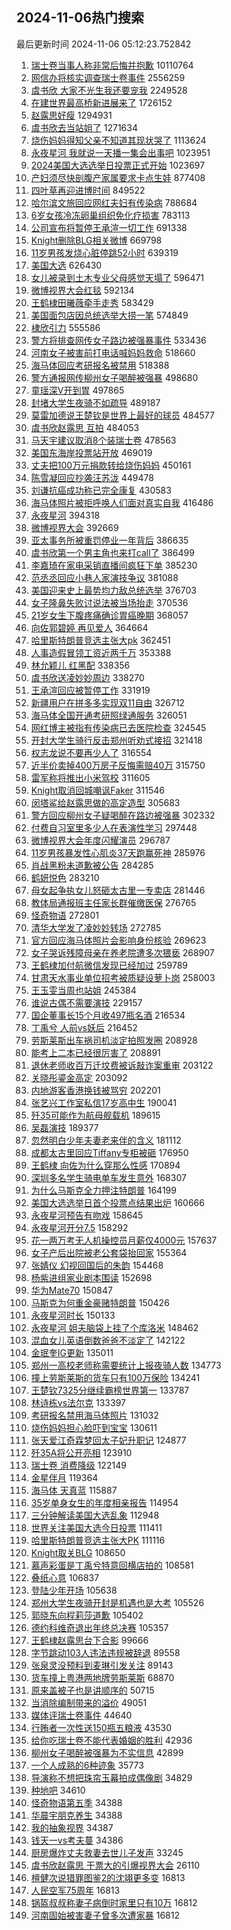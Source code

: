 ## 2024-11-06热门搜索 
最后更新时间 2024-11-06 05:12:23.752842 
1. [瑞士卷当事人称非常后悔并抱歉](https://s.weibo.com/weibo?q=%23%E7%91%9E%E5%A3%AB%E5%8D%B7%E5%BD%93%E4%BA%8B%E4%BA%BA%E7%A7%B0%E9%9D%9E%E5%B8%B8%E5%90%8E%E6%82%94%E5%B9%B6%E6%8A%B1%E6%AD%89%23&t=31&band_rank=1&Refer=top) 10110764
1. [网信办将核实调查瑞士卷事件](https://s.weibo.com/weibo?q=%23%E7%BD%91%E4%BF%A1%E5%8A%9E%E5%B0%86%E6%A0%B8%E5%AE%9E%E8%B0%83%E6%9F%A5%E7%91%9E%E5%A3%AB%E5%8D%B7%E4%BA%8B%E4%BB%B6%23&t=31&band_rank=1&Refer=top) 2556259
1. [虞书欣 大家不光生我还要宠我](https://s.weibo.com/weibo?q=%E8%99%9E%E4%B9%A6%E6%AC%A3%20%E5%A4%A7%E5%AE%B6%E4%B8%8D%E5%85%89%E7%94%9F%E6%88%91%E8%BF%98%E8%A6%81%E5%AE%A0%E6%88%91&t=31&band_rank=2&Refer=top) 2249528
1. [在建世界最高桥新进展来了](https://s.weibo.com/weibo?q=%23%E5%9C%A8%E5%BB%BA%E4%B8%96%E7%95%8C%E6%9C%80%E9%AB%98%E6%A1%A5%E6%96%B0%E8%BF%9B%E5%B1%95%E6%9D%A5%E4%BA%86%23&t=31&band_rank=3&Refer=top) 1726152
1. [赵露思好瘦](https://s.weibo.com/weibo?q=%E8%B5%B5%E9%9C%B2%E6%80%9D%E5%A5%BD%E7%98%A6&t=31&band_rank=4&Refer=top) 1294931
1. [虞书欣去当站姐了](https://s.weibo.com/weibo?q=%23%E8%99%9E%E4%B9%A6%E6%AC%A3%E5%8E%BB%E5%BD%93%E7%AB%99%E5%A7%90%E4%BA%86%23&t=31&band_rank=1&Refer=top) 1271634
1. [烧伤妈妈得知父亲不知道其现状哭了](https://s.weibo.com/weibo?q=%23%E7%83%A7%E4%BC%A4%E5%A6%88%E5%A6%88%E5%BE%97%E7%9F%A5%E7%88%B6%E4%BA%B2%E4%B8%8D%E7%9F%A5%E9%81%93%E5%85%B6%E7%8E%B0%E7%8A%B6%E5%93%AD%E4%BA%86%23&t=31&band_rank=5&Refer=top) 1113624
1. [永夜星河 我就说一天播一集会出事吧](https://s.weibo.com/weibo?q=%E6%B0%B8%E5%A4%9C%E6%98%9F%E6%B2%B3%20%E6%88%91%E5%B0%B1%E8%AF%B4%E4%B8%80%E5%A4%A9%E6%92%AD%E4%B8%80%E9%9B%86%E4%BC%9A%E5%87%BA%E4%BA%8B%E5%90%A7&t=31&band_rank=2&Refer=top) 1023951
1. [2024美国大选选举日投票正式开始](https://s.weibo.com/weibo?q=%232024%E7%BE%8E%E5%9B%BD%E5%A4%A7%E9%80%89%E9%80%89%E4%B8%BE%E6%97%A5%E6%8A%95%E7%A5%A8%E6%AD%A3%E5%BC%8F%E5%BC%80%E5%A7%8B%23&t=31&band_rank=6&Refer=top) 1023697
1. [产妇须尽快剖腹产家属要求卡点生娃](https://s.weibo.com/weibo?q=%23%E4%BA%A7%E5%A6%87%E9%A1%BB%E5%B0%BD%E5%BF%AB%E5%89%96%E8%85%B9%E4%BA%A7%E5%AE%B6%E5%B1%9E%E8%A6%81%E6%B1%82%E5%8D%A1%E7%82%B9%E7%94%9F%E5%A8%83%23&t=31&band_rank=7&Refer=top) 877408
1. [四叶草再迎进博时间](https://s.weibo.com/weibo?q=%23%E5%9B%9B%E5%8F%B6%E8%8D%89%E5%86%8D%E8%BF%8E%E8%BF%9B%E5%8D%9A%E6%97%B6%E9%97%B4%23&t=31&band_rank=3&Refer=top) 849522
1. [哈尔滨文旅回应网红夫妇有传染病](https://s.weibo.com/weibo?q=%23%E5%93%88%E5%B0%94%E6%BB%A8%E6%96%87%E6%97%85%E5%9B%9E%E5%BA%94%E7%BD%91%E7%BA%A2%E5%A4%AB%E5%A6%87%E6%9C%89%E4%BC%A0%E6%9F%93%E7%97%85%23&t=31&band_rank=4&Refer=top) 788684
1. [6岁女孩冷冻卵巢组织免化疗损害](https://s.weibo.com/weibo?q=%236%E5%B2%81%E5%A5%B3%E5%AD%A9%E5%86%B7%E5%86%BB%E5%8D%B5%E5%B7%A2%E7%BB%84%E7%BB%87%E5%85%8D%E5%8C%96%E7%96%97%E6%8D%9F%E5%AE%B3%23&t=31&band_rank=2&Refer=top) 783113
1. [公司宣布将暂停王承渲一切工作](https://s.weibo.com/weibo?q=%23%E5%85%AC%E5%8F%B8%E5%AE%A3%E5%B8%83%E5%B0%86%E6%9A%82%E5%81%9C%E7%8E%8B%E6%89%BF%E6%B8%B2%E4%B8%80%E5%88%87%E5%B7%A5%E4%BD%9C%23&t=31&band_rank=8&Refer=top) 691338
1. [Knight删除BLG相关微博](https://s.weibo.com/weibo?q=%23Knight%E5%88%A0%E9%99%A4BLG%E7%9B%B8%E5%85%B3%E5%BE%AE%E5%8D%9A%23&t=31&band_rank=9&Refer=top) 669798
1. [11岁男孩发烧心脏停跳52小时](https://s.weibo.com/weibo?q=%2311%E5%B2%81%E7%94%B7%E5%AD%A9%E5%8F%91%E7%83%A7%E5%BF%83%E8%84%8F%E5%81%9C%E8%B7%B352%E5%B0%8F%E6%97%B6%23&t=31&band_rank=5&Refer=top) 639319
1. [美国大选](https://s.weibo.com/weibo?q=%E7%BE%8E%E5%9B%BD%E5%A4%A7%E9%80%89&t=31&band_rank=11&Refer=top) 626430
1. [女儿被录到土木专业父母感觉天塌了](https://s.weibo.com/weibo?q=%23%E5%A5%B3%E5%84%BF%E8%A2%AB%E5%BD%95%E5%88%B0%E5%9C%9F%E6%9C%A8%E4%B8%93%E4%B8%9A%E7%88%B6%E6%AF%8D%E6%84%9F%E8%A7%89%E5%A4%A9%E5%A1%8C%E4%BA%86%23&t=31&band_rank=4&Refer=top) 596471
1. [微博视界大会红毯](https://s.weibo.com/weibo?q=%E5%BE%AE%E5%8D%9A%E8%A7%86%E7%95%8C%E5%A4%A7%E4%BC%9A%E7%BA%A2%E6%AF%AF&t=31&band_rank=10&Refer=top) 592134
1. [王鹤棣田曦薇牵手走秀](https://s.weibo.com/weibo?q=%23%E7%8E%8B%E9%B9%A4%E6%A3%A3%E7%94%B0%E6%9B%A6%E8%96%87%E7%89%B5%E6%89%8B%E8%B5%B0%E7%A7%80%23&t=31&band_rank=7&Refer=top) 583429
1. [美国面包店因总统选举大捞一笔](https://s.weibo.com/weibo?q=%23%E7%BE%8E%E5%9B%BD%E9%9D%A2%E5%8C%85%E5%BA%97%E5%9B%A0%E6%80%BB%E7%BB%9F%E9%80%89%E4%B8%BE%E5%A4%A7%E6%8D%9E%E4%B8%80%E7%AC%94%23&t=31&band_rank=12&Refer=top) 574849
1. [棣欣引力](https://s.weibo.com/weibo?q=%E6%A3%A3%E6%AC%A3%E5%BC%95%E5%8A%9B&t=31&band_rank=13&Refer=top) 555586
1. [警方将排查网传女子路边被强暴事件](https://s.weibo.com/weibo?q=%23%E8%AD%A6%E6%96%B9%E5%B0%86%E6%8E%92%E6%9F%A5%E7%BD%91%E4%BC%A0%E5%A5%B3%E5%AD%90%E8%B7%AF%E8%BE%B9%E8%A2%AB%E5%BC%BA%E6%9A%B4%E4%BA%8B%E4%BB%B6%23&t=31&band_rank=14&Refer=top) 533436
1. [河南女子被害前打电话喊妈妈救命](https://s.weibo.com/weibo?q=%E6%B2%B3%E5%8D%97%E5%A5%B3%E5%AD%90%E8%A2%AB%E5%AE%B3%E5%89%8D%E6%89%93%E7%94%B5%E8%AF%9D%E5%96%8A%E5%A6%88%E5%A6%88%E6%95%91%E5%91%BD&t=31&band_rank=1&Refer=top) 518660
1. [海马体回应考研报名被禁用](https://s.weibo.com/weibo?q=%23%E6%B5%B7%E9%A9%AC%E4%BD%93%E5%9B%9E%E5%BA%94%E8%80%83%E7%A0%94%E6%8A%A5%E5%90%8D%E8%A2%AB%E7%A6%81%E7%94%A8%23&t=31&band_rank=15&Refer=top) 518388
1. [警方通报网传柳州女子喝醉被强暴](https://s.weibo.com/weibo?q=%23%E8%AD%A6%E6%96%B9%E9%80%9A%E6%8A%A5%E7%BD%91%E4%BC%A0%E6%9F%B3%E5%B7%9E%E5%A5%B3%E5%AD%90%E5%96%9D%E9%86%89%E8%A2%AB%E5%BC%BA%E6%9A%B4%23&t=31&band_rank=8&Refer=top) 498680
1. [童瑶深V开到胃](https://s.weibo.com/weibo?q=%E7%AB%A5%E7%91%B6%E6%B7%B1V%E5%BC%80%E5%88%B0%E8%83%83&t=31&band_rank=16&Refer=top) 497865
1. [封堵大学生夜骑不如疏导](https://s.weibo.com/weibo?q=%23%E5%B0%81%E5%A0%B5%E5%A4%A7%E5%AD%A6%E7%94%9F%E5%A4%9C%E9%AA%91%E4%B8%8D%E5%A6%82%E7%96%8F%E5%AF%BC%23&t=31&band_rank=9&Refer=top) 489187
1. [莫雷加德说王楚钦是世界上最好的球员](https://s.weibo.com/weibo?q=%23%E8%8E%AB%E9%9B%B7%E5%8A%A0%E5%BE%B7%E8%AF%B4%E7%8E%8B%E6%A5%9A%E9%92%A6%E6%98%AF%E4%B8%96%E7%95%8C%E4%B8%8A%E6%9C%80%E5%A5%BD%E7%9A%84%E7%90%83%E5%91%98%23&t=31&band_rank=5&Refer=top) 484577
1. [虞书欣赵露思 互拍](https://s.weibo.com/weibo?q=%E8%99%9E%E4%B9%A6%E6%AC%A3%E8%B5%B5%E9%9C%B2%E6%80%9D%20%E4%BA%92%E6%8B%8D&t=31&band_rank=7&Refer=top) 484053
1. [马天宇建议取消8个装瑞士卷](https://s.weibo.com/weibo?q=%23%E9%A9%AC%E5%A4%A9%E5%AE%87%E5%BB%BA%E8%AE%AE%E5%8F%96%E6%B6%888%E4%B8%AA%E8%A3%85%E7%91%9E%E5%A3%AB%E5%8D%B7%23&t=31&band_rank=11&Refer=top) 478563
1. [美国东海岸投票站开放](https://s.weibo.com/weibo?q=%23%E7%BE%8E%E5%9B%BD%E4%B8%9C%E6%B5%B7%E5%B2%B8%E6%8A%95%E7%A5%A8%E7%AB%99%E5%BC%80%E6%94%BE%23&t=31&band_rank=12&Refer=top) 469019
1. [丈夫把100万元捐款转给烧伤妈妈](https://s.weibo.com/weibo?q=%23%E4%B8%88%E5%A4%AB%E6%8A%8A100%E4%B8%87%E5%85%83%E6%8D%90%E6%AC%BE%E8%BD%AC%E7%BB%99%E7%83%A7%E4%BC%A4%E5%A6%88%E5%A6%88%23&t=31&band_rank=13&Refer=top) 450161
1. [陈雪凝回应抄袭汪苏泷](https://s.weibo.com/weibo?q=%E9%99%88%E9%9B%AA%E5%87%9D%E5%9B%9E%E5%BA%94%E6%8A%84%E8%A2%AD%E6%B1%AA%E8%8B%8F%E6%B3%B7&t=31&band_rank=8&Refer=top) 449478
1. [刘谦抗癌成功称已完全康复](https://s.weibo.com/weibo?q=%23%E5%88%98%E8%B0%A6%E6%8A%97%E7%99%8C%E6%88%90%E5%8A%9F%E7%A7%B0%E5%B7%B2%E5%AE%8C%E5%85%A8%E5%BA%B7%E5%A4%8D%23&t=31&band_rank=9&Refer=top) 430583
1. [海马体照片被拒呼唤人们面对真实自我](https://s.weibo.com/weibo?q=%23%E6%B5%B7%E9%A9%AC%E4%BD%93%E7%85%A7%E7%89%87%E8%A2%AB%E6%8B%92%E5%91%BC%E5%94%A4%E4%BA%BA%E4%BB%AC%E9%9D%A2%E5%AF%B9%E7%9C%9F%E5%AE%9E%E8%87%AA%E6%88%91%23&t=31&band_rank=10&Refer=top) 416486
1. [永夜星河](https://s.weibo.com/weibo?q=%E6%B0%B8%E5%A4%9C%E6%98%9F%E6%B2%B3&t=31&band_rank=16&Refer=top) 394318
1. [微博视界大会](https://s.weibo.com/weibo?q=%E5%BE%AE%E5%8D%9A%E8%A7%86%E7%95%8C%E5%A4%A7%E4%BC%9A&t=31&band_rank=12&Refer=top) 392669
1. [亚太事务所被重罚停业一年背后](https://s.weibo.com/weibo?q=%23%E4%BA%9A%E5%A4%AA%E4%BA%8B%E5%8A%A1%E6%89%80%E8%A2%AB%E9%87%8D%E7%BD%9A%E5%81%9C%E4%B8%9A%E4%B8%80%E5%B9%B4%E8%83%8C%E5%90%8E%23&t=31&band_rank=15&Refer=top) 386635
1. [虞书欣第一个男主角也来打call了](https://s.weibo.com/weibo?q=%E8%99%9E%E4%B9%A6%E6%AC%A3%E7%AC%AC%E4%B8%80%E4%B8%AA%E7%94%B7%E4%B8%BB%E8%A7%92%E4%B9%9F%E6%9D%A5%E6%89%93call%E4%BA%86&t=31&band_rank=16&Refer=top) 386499
1. [李嘉琦在家电采销直播间疯狂下单](https://s.weibo.com/weibo?q=%23%E6%9D%8E%E5%98%89%E7%90%A6%E5%9C%A8%E5%AE%B6%E7%94%B5%E9%87%87%E9%94%80%E7%9B%B4%E6%92%AD%E9%97%B4%E7%96%AF%E7%8B%82%E4%B8%8B%E5%8D%95%23&t=31&band_rank=17&Refer=top) 385230
1. [范丞丞回应小巷人家演技争议](https://s.weibo.com/weibo?q=%23%E8%8C%83%E4%B8%9E%E4%B8%9E%E5%9B%9E%E5%BA%94%E5%B0%8F%E5%B7%B7%E4%BA%BA%E5%AE%B6%E6%BC%94%E6%8A%80%E4%BA%89%E8%AE%AE%23&t=31&band_rank=19&Refer=top) 381088
1. [美国迎来史上最势均力敌总统选举](https://s.weibo.com/weibo?q=%23%E7%BE%8E%E5%9B%BD%E8%BF%8E%E6%9D%A5%E5%8F%B2%E4%B8%8A%E6%9C%80%E5%8A%BF%E5%9D%87%E5%8A%9B%E6%95%8C%E6%80%BB%E7%BB%9F%E9%80%89%E4%B8%BE%23&t=31&band_rank=13&Refer=top) 376703
1. [女子隆鼻失败讨说法被当场抬走](https://s.weibo.com/weibo?q=%23%E5%A5%B3%E5%AD%90%E9%9A%86%E9%BC%BB%E5%A4%B1%E8%B4%A5%E8%AE%A8%E8%AF%B4%E6%B3%95%E8%A2%AB%E5%BD%93%E5%9C%BA%E6%8A%AC%E8%B5%B0%23&t=31&band_rank=20&Refer=top) 370536
1. [21岁女生下腹疼痛确诊胃癌晚期](https://s.weibo.com/weibo?q=%2321%E5%B2%81%E5%A5%B3%E7%94%9F%E4%B8%8B%E8%85%B9%E7%96%BC%E7%97%9B%E7%A1%AE%E8%AF%8A%E8%83%83%E7%99%8C%E6%99%9A%E6%9C%9F%23&t=31&band_rank=22&Refer=top) 368057
1. [向佐郭碧婷 再见爱人](https://s.weibo.com/weibo?q=%E5%90%91%E4%BD%90%E9%83%AD%E7%A2%A7%E5%A9%B7%20%E5%86%8D%E8%A7%81%E7%88%B1%E4%BA%BA&t=31&band_rank=22&Refer=top) 364664
1. [哈里斯特朗普竞选主张大pk](https://s.weibo.com/weibo?q=%23%E5%93%88%E9%87%8C%E6%96%AF%E7%89%B9%E6%9C%97%E6%99%AE%E7%AB%9E%E9%80%89%E4%B8%BB%E5%BC%A0%E5%A4%A7pk%23&t=31&band_rank=14&Refer=top) 362451
1. [人事造假冒领工资近两千万](https://s.weibo.com/weibo?q=%23%E4%BA%BA%E4%BA%8B%E9%80%A0%E5%81%87%E5%86%92%E9%A2%86%E5%B7%A5%E8%B5%84%E8%BF%91%E4%B8%A4%E5%8D%83%E4%B8%87%23&t=31&band_rank=15&Refer=top) 353388
1. [林允颖儿 红黑配](https://s.weibo.com/weibo?q=%E6%9E%97%E5%85%81%E9%A2%96%E5%84%BF%20%E7%BA%A2%E9%BB%91%E9%85%8D&t=31&band_rank=17&Refer=top) 338356
1. [虞书欣送凌妙妙周边](https://s.weibo.com/weibo?q=%23%E8%99%9E%E4%B9%A6%E6%AC%A3%E9%80%81%E5%87%8C%E5%A6%99%E5%A6%99%E5%91%A8%E8%BE%B9%23&t=31&band_rank=18&Refer=top) 338270
1. [王承渲回应被暂停工作](https://s.weibo.com/weibo?q=%23%E7%8E%8B%E6%89%BF%E6%B8%B2%E5%9B%9E%E5%BA%94%E8%A2%AB%E6%9A%82%E5%81%9C%E5%B7%A5%E4%BD%9C%23&t=31&band_rank=19&Refer=top) 331919
1. [新疆用户在拼多多实现双11自由](https://s.weibo.com/weibo?q=%23%E6%96%B0%E7%96%86%E7%94%A8%E6%88%B7%E5%9C%A8%E6%8B%BC%E5%A4%9A%E5%A4%9A%E5%AE%9E%E7%8E%B0%E5%8F%8C11%E8%87%AA%E7%94%B1%23&t=31&band_rank=20&Refer=top) 326712
1. [海马体全国开通考研照绿通服务](https://s.weibo.com/weibo?q=%23%E6%B5%B7%E9%A9%AC%E4%BD%93%E5%85%A8%E5%9B%BD%E5%BC%80%E9%80%9A%E8%80%83%E7%A0%94%E7%85%A7%E7%BB%BF%E9%80%9A%E6%9C%8D%E5%8A%A1%23&t=31&band_rank=17&Refer=top) 326051
1. [网红博主被指有传染病已去医院检查](https://s.weibo.com/weibo?q=%23%E7%BD%91%E7%BA%A2%E5%8D%9A%E4%B8%BB%E8%A2%AB%E6%8C%87%E6%9C%89%E4%BC%A0%E6%9F%93%E7%97%85%E5%B7%B2%E5%8E%BB%E5%8C%BB%E9%99%A2%E6%A3%80%E6%9F%A5%23&t=31&band_rank=25&Refer=top) 324545
1. [开封大学生骑行反击郑州听劝式接招](https://s.weibo.com/weibo?q=%23%E5%BC%80%E5%B0%81%E5%A4%A7%E5%AD%A6%E7%94%9F%E9%AA%91%E8%A1%8C%E5%8F%8D%E5%87%BB%E9%83%91%E5%B7%9E%E5%90%AC%E5%8A%9D%E5%BC%8F%E6%8E%A5%E6%8B%9B%23&t=31&band_rank=21&Refer=top) 321418
1. [权志龙说不要再少人了](https://s.weibo.com/weibo?q=%E6%9D%83%E5%BF%97%E9%BE%99%E8%AF%B4%E4%B8%8D%E8%A6%81%E5%86%8D%E5%B0%91%E4%BA%BA%E4%BA%86&t=31&band_rank=26&Refer=top) 316554
1. [近半价卖掉400万房子反悔需赔40万](https://s.weibo.com/weibo?q=%23%E8%BF%91%E5%8D%8A%E4%BB%B7%E5%8D%96%E6%8E%89400%E4%B8%87%E6%88%BF%E5%AD%90%E5%8F%8D%E6%82%94%E9%9C%80%E8%B5%9440%E4%B8%87%23&t=31&band_rank=27&Refer=top) 315750
1. [雷军称将推出小米驾校](https://s.weibo.com/weibo?q=%23%E9%9B%B7%E5%86%9B%E7%A7%B0%E5%B0%86%E6%8E%A8%E5%87%BA%E5%B0%8F%E7%B1%B3%E9%A9%BE%E6%A0%A1%23&t=31&band_rank=28&Refer=top) 311605
1. [Knight取消回城嘲讽Faker](https://s.weibo.com/weibo?q=%23Knight%E5%8F%96%E6%B6%88%E5%9B%9E%E5%9F%8E%E5%98%B2%E8%AE%BDFaker%23&t=31&band_rank=23&Refer=top) 311546
1. [闵塔鲨给赵露思做的高定造型](https://s.weibo.com/weibo?q=%E9%97%B5%E5%A1%94%E9%B2%A8%E7%BB%99%E8%B5%B5%E9%9C%B2%E6%80%9D%E5%81%9A%E7%9A%84%E9%AB%98%E5%AE%9A%E9%80%A0%E5%9E%8B&t=31&band_rank=18&Refer=top) 305683
1. [警方回应柳州女子疑喝醉在路边被强暴](https://s.weibo.com/weibo?q=%23%E8%AD%A6%E6%96%B9%E5%9B%9E%E5%BA%94%E6%9F%B3%E5%B7%9E%E5%A5%B3%E5%AD%90%E7%96%91%E5%96%9D%E9%86%89%E5%9C%A8%E8%B7%AF%E8%BE%B9%E8%A2%AB%E5%BC%BA%E6%9A%B4%23&t=31&band_rank=24&Refer=top) 302332
1. [付费自习室里多少人在表演性学习](https://s.weibo.com/weibo?q=%23%E4%BB%98%E8%B4%B9%E8%87%AA%E4%B9%A0%E5%AE%A4%E9%87%8C%E5%A4%9A%E5%B0%91%E4%BA%BA%E5%9C%A8%E8%A1%A8%E6%BC%94%E6%80%A7%E5%AD%A6%E4%B9%A0%23&t=31&band_rank=19&Refer=top) 297448
1. [微博视界大会年度闪耀演员](https://s.weibo.com/weibo?q=%23%E5%BE%AE%E5%8D%9A%E8%A7%86%E7%95%8C%E5%A4%A7%E4%BC%9A%E5%B9%B4%E5%BA%A6%E9%97%AA%E8%80%80%E6%BC%94%E5%91%98%23&t=31&band_rank=20&Refer=top) 296787
1. [11岁男孩暴发性心肌炎37天跑赢死神](https://s.weibo.com/weibo?q=%2311%E5%B2%81%E7%94%B7%E5%AD%A9%E6%9A%B4%E5%8F%91%E6%80%A7%E5%BF%83%E8%82%8C%E7%82%8E37%E5%A4%A9%E8%B7%91%E8%B5%A2%E6%AD%BB%E7%A5%9E%23&t=31&band_rank=30&Refer=top) 285976
1. [肖战黑粉未道歉被公告](https://s.weibo.com/weibo?q=%23%E8%82%96%E6%88%98%E9%BB%91%E7%B2%89%E6%9C%AA%E9%81%93%E6%AD%89%E8%A2%AB%E5%85%AC%E5%91%8A%23&t=31&band_rank=23&Refer=top) 284285
1. [鹤妍悦色](https://s.weibo.com/weibo?q=%E9%B9%A4%E5%A6%8D%E6%82%A6%E8%89%B2&t=31&band_rank=24&Refer=top) 283210
1. [母女起争执女儿怒砸太古里一专卖店](https://s.weibo.com/weibo?q=%23%E6%AF%8D%E5%A5%B3%E8%B5%B7%E4%BA%89%E6%89%A7%E5%A5%B3%E5%84%BF%E6%80%92%E7%A0%B8%E5%A4%AA%E5%8F%A4%E9%87%8C%E4%B8%80%E4%B8%93%E5%8D%96%E5%BA%97%23&t=31&band_rank=31&Refer=top) 281446
1. [教体局通报班主任家长群催缴医保](https://s.weibo.com/weibo?q=%23%E6%95%99%E4%BD%93%E5%B1%80%E9%80%9A%E6%8A%A5%E7%8F%AD%E4%B8%BB%E4%BB%BB%E5%AE%B6%E9%95%BF%E7%BE%A4%E5%82%AC%E7%BC%B4%E5%8C%BB%E4%BF%9D%23&t=31&band_rank=32&Refer=top) 276765
1. [怪奇物语](https://s.weibo.com/weibo?q=%E6%80%AA%E5%A5%87%E7%89%A9%E8%AF%AD&t=31&band_rank=33&Refer=top) 272801
1. [清华大学发了凌妙妙转场](https://s.weibo.com/weibo?q=%E6%B8%85%E5%8D%8E%E5%A4%A7%E5%AD%A6%E5%8F%91%E4%BA%86%E5%87%8C%E5%A6%99%E5%A6%99%E8%BD%AC%E5%9C%BA&t=31&band_rank=25&Refer=top) 272785
1. [官方回应海马体照片会影响身份核验](https://s.weibo.com/weibo?q=%23%E5%AE%98%E6%96%B9%E5%9B%9E%E5%BA%94%E6%B5%B7%E9%A9%AC%E4%BD%93%E7%85%A7%E7%89%87%E4%BC%9A%E5%BD%B1%E5%93%8D%E8%BA%AB%E4%BB%BD%E6%A0%B8%E9%AA%8C%23&t=31&band_rank=25&Refer=top) 269623
1. [女子哭诉残障母亲在养老院遭多次猥亵](https://s.weibo.com/weibo?q=%23%E5%A5%B3%E5%AD%90%E5%93%AD%E8%AF%89%E6%AE%8B%E9%9A%9C%E6%AF%8D%E4%BA%B2%E5%9C%A8%E5%85%BB%E8%80%81%E9%99%A2%E9%81%AD%E5%A4%9A%E6%AC%A1%E7%8C%A5%E4%BA%B5%23&t=31&band_rank=26&Refer=top) 268907
1. [王鹤棣加付航微信发现已经加过](https://s.weibo.com/weibo?q=%23%E7%8E%8B%E9%B9%A4%E6%A3%A3%E5%8A%A0%E4%BB%98%E8%88%AA%E5%BE%AE%E4%BF%A1%E5%8F%91%E7%8E%B0%E5%B7%B2%E7%BB%8F%E5%8A%A0%E8%BF%87%23&t=31&band_rank=27&Refer=top) 259789
1. [甘肃天水事业单位招考被质疑设萝卜岗](https://s.weibo.com/weibo?q=%23%E7%94%98%E8%82%83%E5%A4%A9%E6%B0%B4%E4%BA%8B%E4%B8%9A%E5%8D%95%E4%BD%8D%E6%8B%9B%E8%80%83%E8%A2%AB%E8%B4%A8%E7%96%91%E8%AE%BE%E8%90%9D%E5%8D%9C%E5%B2%97%23&t=31&band_rank=34&Refer=top) 258003
1. [王玉雯当周也站姐](https://s.weibo.com/weibo?q=%23%E7%8E%8B%E7%8E%89%E9%9B%AF%E5%BD%93%E5%91%A8%E4%B9%9F%E7%AB%99%E5%A7%90%23&t=31&band_rank=28&Refer=top) 245384
1. [谁说古偶不需要演技](https://s.weibo.com/weibo?q=%E8%B0%81%E8%AF%B4%E5%8F%A4%E5%81%B6%E4%B8%8D%E9%9C%80%E8%A6%81%E6%BC%94%E6%8A%80&t=31&band_rank=26&Refer=top) 229157
1. [国企董事长15个月收497瓶名酒](https://s.weibo.com/weibo?q=%23%E5%9B%BD%E4%BC%81%E8%91%A3%E4%BA%8B%E9%95%BF15%E4%B8%AA%E6%9C%88%E6%94%B6497%E7%93%B6%E5%90%8D%E9%85%92%23&t=31&band_rank=36&Refer=top) 216534
1. [丁禹兮 人前vs妖后](https://s.weibo.com/weibo?q=%E4%B8%81%E7%A6%B9%E5%85%AE%20%E4%BA%BA%E5%89%8Dvs%E5%A6%96%E5%90%8E&t=31&band_rank=37&Refer=top) 216452
1. [劳斯莱斯出车祸司机淡定拍照发圈](https://s.weibo.com/weibo?q=%23%E5%8A%B3%E6%96%AF%E8%8E%B1%E6%96%AF%E5%87%BA%E8%BD%A6%E7%A5%B8%E5%8F%B8%E6%9C%BA%E6%B7%A1%E5%AE%9A%E6%8B%8D%E7%85%A7%E5%8F%91%E5%9C%88%23&t=31&band_rank=48&Refer=top) 208928
1. [能考上二本已经很厉害了](https://s.weibo.com/weibo?q=%23%E8%83%BD%E8%80%83%E4%B8%8A%E4%BA%8C%E6%9C%AC%E5%B7%B2%E7%BB%8F%E5%BE%88%E5%8E%89%E5%AE%B3%E4%BA%86%23&t=31&band_rank=27&Refer=top) 208891
1. [退休老师收百万迁坟费被诉敲诈案重审](https://s.weibo.com/weibo?q=%23%E9%80%80%E4%BC%91%E8%80%81%E5%B8%88%E6%94%B6%E7%99%BE%E4%B8%87%E8%BF%81%E5%9D%9F%E8%B4%B9%E8%A2%AB%E8%AF%89%E6%95%B2%E8%AF%88%E6%A1%88%E9%87%8D%E5%AE%A1%23&t=31&band_rank=28&Refer=top) 203122
1. [关晓彤鎏金高定](https://s.weibo.com/weibo?q=%E5%85%B3%E6%99%93%E5%BD%A4%E9%8E%8F%E9%87%91%E9%AB%98%E5%AE%9A&t=31&band_rank=29&Refer=top) 203092
1. [内地游客香港换钱被骂穷](https://s.weibo.com/weibo?q=%23%E5%86%85%E5%9C%B0%E6%B8%B8%E5%AE%A2%E9%A6%99%E6%B8%AF%E6%8D%A2%E9%92%B1%E8%A2%AB%E9%AA%82%E7%A9%B7%23&t=31&band_rank=30&Refer=top) 202201
1. [张艺兴工作室私信17岁高中生](https://s.weibo.com/weibo?q=%E5%BC%A0%E8%89%BA%E5%85%B4%E5%B7%A5%E4%BD%9C%E5%AE%A4%E7%A7%81%E4%BF%A117%E5%B2%81%E9%AB%98%E4%B8%AD%E7%94%9F&t=31&band_rank=30&Refer=top) 190041
1. [歼35可能作为航母舰载机](https://s.weibo.com/weibo?q=%23%E6%AD%BC35%E5%8F%AF%E8%83%BD%E4%BD%9C%E4%B8%BA%E8%88%AA%E6%AF%8D%E8%88%B0%E8%BD%BD%E6%9C%BA%23&t=31&band_rank=31&Refer=top) 189615
1. [吴磊演技](https://s.weibo.com/weibo?q=%E5%90%B4%E7%A3%8A%E6%BC%94%E6%8A%80&t=31&band_rank=39&Refer=top) 189377
1. [忽然明白少年夫妻老来伴的含义](https://s.weibo.com/weibo?q=%23%E5%BF%BD%E7%84%B6%E6%98%8E%E7%99%BD%E5%B0%91%E5%B9%B4%E5%A4%AB%E5%A6%BB%E8%80%81%E6%9D%A5%E4%BC%B4%E7%9A%84%E5%90%AB%E4%B9%89%23&t=31&band_rank=41&Refer=top) 181112
1. [成都太古里回应Tiffany专柜被砸](https://s.weibo.com/weibo?q=%23%E6%88%90%E9%83%BD%E5%A4%AA%E5%8F%A4%E9%87%8C%E5%9B%9E%E5%BA%94Tiffany%E4%B8%93%E6%9F%9C%E8%A2%AB%E7%A0%B8%23&t=31&band_rank=42&Refer=top) 176950
1. [王鹤棣 向佐为什么穿那么性感](https://s.weibo.com/weibo?q=%E7%8E%8B%E9%B9%A4%E6%A3%A3%20%E5%90%91%E4%BD%90%E4%B8%BA%E4%BB%80%E4%B9%88%E7%A9%BF%E9%82%A3%E4%B9%88%E6%80%A7%E6%84%9F&t=31&band_rank=32&Refer=top) 170894
1. [深圳多名学生骑电单车发生意外](https://s.weibo.com/weibo?q=%23%E6%B7%B1%E5%9C%B3%E5%A4%9A%E5%90%8D%E5%AD%A6%E7%94%9F%E9%AA%91%E7%94%B5%E5%8D%95%E8%BD%A6%E5%8F%91%E7%94%9F%E6%84%8F%E5%A4%96%23&t=31&band_rank=33&Refer=top) 168307
1. [为什么马斯克全力押注特朗普](https://s.weibo.com/weibo?q=%23%E4%B8%BA%E4%BB%80%E4%B9%88%E9%A9%AC%E6%96%AF%E5%85%8B%E5%85%A8%E5%8A%9B%E6%8A%BC%E6%B3%A8%E7%89%B9%E6%9C%97%E6%99%AE%23&t=31&band_rank=32&Refer=top) 164199
1. [美国大选选举日首个投票点结果出炉](https://s.weibo.com/weibo?q=%23%E7%BE%8E%E5%9B%BD%E5%A4%A7%E9%80%89%E9%80%89%E4%B8%BE%E6%97%A5%E9%A6%96%E4%B8%AA%E6%8A%95%E7%A5%A8%E7%82%B9%E7%BB%93%E6%9E%9C%E5%87%BA%E7%82%89%23&t=31&band_rank=33&Refer=top) 160666
1. [永夜星河预告有吻戏](https://s.weibo.com/weibo?q=%23%E6%B0%B8%E5%A4%9C%E6%98%9F%E6%B2%B3%E9%A2%84%E5%91%8A%E6%9C%89%E5%90%BB%E6%88%8F%23&t=31&band_rank=35&Refer=top) 158645
1. [永夜星河开分7.5](https://s.weibo.com/weibo?q=%E6%B0%B8%E5%A4%9C%E6%98%9F%E6%B2%B3%E5%BC%80%E5%88%867.5&t=31&band_rank=34&Refer=top) 158292
1. [花一两万考无人机操控员月薪仅4000元](https://s.weibo.com/weibo?q=%23%E8%8A%B1%E4%B8%80%E4%B8%A4%E4%B8%87%E8%80%83%E6%97%A0%E4%BA%BA%E6%9C%BA%E6%93%8D%E6%8E%A7%E5%91%98%E6%9C%88%E8%96%AA%E4%BB%854000%E5%85%83%23&t=31&band_rank=35&Refer=top) 157637
1. [女子产后出院被老公套袋抬回家](https://s.weibo.com/weibo?q=%23%E5%A5%B3%E5%AD%90%E4%BA%A7%E5%90%8E%E5%87%BA%E9%99%A2%E8%A2%AB%E8%80%81%E5%85%AC%E5%A5%97%E8%A2%8B%E6%8A%AC%E5%9B%9E%E5%AE%B6%23&t=31&band_rank=36&Refer=top) 155364
1. [张婧仪 幻视回国后的朱韵](https://s.weibo.com/weibo?q=%E5%BC%A0%E5%A9%A7%E4%BB%AA%20%E5%B9%BB%E8%A7%86%E5%9B%9E%E5%9B%BD%E5%90%8E%E7%9A%84%E6%9C%B1%E9%9F%B5&t=31&band_rank=45&Refer=top) 154468
1. [杨紫进组家业剧本围读](https://s.weibo.com/weibo?q=%23%E6%9D%A8%E7%B4%AB%E8%BF%9B%E7%BB%84%E5%AE%B6%E4%B8%9A%E5%89%A7%E6%9C%AC%E5%9B%B4%E8%AF%BB%23&t=31&band_rank=46&Refer=top) 152698
1. [华为Mate70](https://s.weibo.com/weibo?q=%E5%8D%8E%E4%B8%BAMate70&t=31&band_rank=37&Refer=top) 150847
1. [马斯克为何重金豪赌特朗普](https://s.weibo.com/weibo?q=%23%E9%A9%AC%E6%96%AF%E5%85%8B%E4%B8%BA%E4%BD%95%E9%87%8D%E9%87%91%E8%B1%AA%E8%B5%8C%E7%89%B9%E6%9C%97%E6%99%AE%23&t=31&band_rank=38&Refer=top) 150426
1. [永夜星河时长](https://s.weibo.com/weibo?q=%E6%B0%B8%E5%A4%9C%E6%98%9F%E6%B2%B3%E6%97%B6%E9%95%BF&t=31&band_rank=37&Refer=top) 150133
1. [永夜星河 姐夫脑袋上挂了个库洛米](https://s.weibo.com/weibo?q=%E6%B0%B8%E5%A4%9C%E6%98%9F%E6%B2%B3%20%E5%A7%90%E5%A4%AB%E8%84%91%E8%A2%8B%E4%B8%8A%E6%8C%82%E4%BA%86%E4%B8%AA%E5%BA%93%E6%B4%9B%E7%B1%B3&t=31&band_rank=47&Refer=top) 148462
1. [混血女儿英语倒数爸爸不淡定了](https://s.weibo.com/weibo?q=%23%E6%B7%B7%E8%A1%80%E5%A5%B3%E5%84%BF%E8%8B%B1%E8%AF%AD%E5%80%92%E6%95%B0%E7%88%B8%E7%88%B8%E4%B8%8D%E6%B7%A1%E5%AE%9A%E4%BA%86%23&t=31&band_rank=4&Refer=top) 142122
1. [金珉奎IG更新](https://s.weibo.com/weibo?q=%E9%87%91%E7%8F%89%E5%A5%8EIG%E6%9B%B4%E6%96%B0&t=31&band_rank=40&Refer=top) 135011
1. [郑州一高校老师称需要统计上报夜骑人数](https://s.weibo.com/weibo?q=%23%E9%83%91%E5%B7%9E%E4%B8%80%E9%AB%98%E6%A0%A1%E8%80%81%E5%B8%88%E7%A7%B0%E9%9C%80%E8%A6%81%E7%BB%9F%E8%AE%A1%E4%B8%8A%E6%8A%A5%E5%A4%9C%E9%AA%91%E4%BA%BA%E6%95%B0%23&t=31&band_rank=39&Refer=top) 134773
1. [撞上劳斯莱斯的货车只有100万保险](https://s.weibo.com/weibo?q=%23%E6%92%9E%E4%B8%8A%E5%8A%B3%E6%96%AF%E8%8E%B1%E6%96%AF%E7%9A%84%E8%B4%A7%E8%BD%A6%E5%8F%AA%E6%9C%89100%E4%B8%87%E4%BF%9D%E9%99%A9%23&t=31&band_rank=7&Refer=top) 134241
1. [王楚钦7325分继续霸榜世界第一](https://s.weibo.com/weibo?q=%23%E7%8E%8B%E6%A5%9A%E9%92%A67325%E5%88%86%E7%BB%A7%E7%BB%AD%E9%9C%B8%E6%A6%9C%E4%B8%96%E7%95%8C%E7%AC%AC%E4%B8%80%23&t=31&band_rank=49&Refer=top) 133787
1. [林诗栋vs法尔克](https://s.weibo.com/weibo?q=%23%E6%9E%97%E8%AF%97%E6%A0%8Bvs%E6%B3%95%E5%B0%94%E5%85%8B%23&t=31&band_rank=50&Refer=top) 133397
1. [考研报名禁用海马体照片](https://s.weibo.com/weibo?q=%23%E8%80%83%E7%A0%94%E6%8A%A5%E5%90%8D%E7%A6%81%E7%94%A8%E6%B5%B7%E9%A9%AC%E4%BD%93%E7%85%A7%E7%89%87%23&t=31&band_rank=40&Refer=top) 131032
1. [烧伤妈妈担心脸吓到宝宝](https://s.weibo.com/weibo?q=%23%E7%83%A7%E4%BC%A4%E5%A6%88%E5%A6%88%E6%8B%85%E5%BF%83%E8%84%B8%E5%90%93%E5%88%B0%E5%AE%9D%E5%AE%9D%23&t=31&band_rank=41&Refer=top) 130611
1. [张天爱江奇霖梦回太子妃升职记](https://s.weibo.com/weibo?q=%23%E5%BC%A0%E5%A4%A9%E7%88%B1%E6%B1%9F%E5%A5%87%E9%9C%96%E6%A2%A6%E5%9B%9E%E5%A4%AA%E5%AD%90%E5%A6%83%E5%8D%87%E8%81%8C%E8%AE%B0%23&t=31&band_rank=42&Refer=top) 124877
1. [歼35A将公开亮相](https://s.weibo.com/weibo?q=%23%E6%AD%BC35A%E5%B0%86%E5%85%AC%E5%BC%80%E4%BA%AE%E7%9B%B8%23&t=31&band_rank=43&Refer=top) 123910
1. [瑞士卷 消费降级](https://s.weibo.com/weibo?q=%E7%91%9E%E5%A3%AB%E5%8D%B7%20%E6%B6%88%E8%B4%B9%E9%99%8D%E7%BA%A7&t=31&band_rank=44&Refer=top) 122149
1. [金星伴月](https://s.weibo.com/weibo?q=%E9%87%91%E6%98%9F%E4%BC%B4%E6%9C%88&t=31&band_rank=42&Refer=top) 119364
1. [海马体 天真蓝](https://s.weibo.com/weibo?q=%E6%B5%B7%E9%A9%AC%E4%BD%93%20%E5%A4%A9%E7%9C%9F%E8%93%9D&t=31&band_rank=45&Refer=top) 115887
1. [35岁单身女生的年度相亲报告](https://s.weibo.com/weibo?q=%2335%E5%B2%81%E5%8D%95%E8%BA%AB%E5%A5%B3%E7%94%9F%E7%9A%84%E5%B9%B4%E5%BA%A6%E7%9B%B8%E4%BA%B2%E6%8A%A5%E5%91%8A%23&t=31&band_rank=46&Refer=top) 114954
1. [三分钟解读美国大选乱象](https://s.weibo.com/weibo?q=%23%E4%B8%89%E5%88%86%E9%92%9F%E8%A7%A3%E8%AF%BB%E7%BE%8E%E5%9B%BD%E5%A4%A7%E9%80%89%E4%B9%B1%E8%B1%A1%23&t=31&band_rank=47&Refer=top) 112948
1. [世界关注美国大选今日投票](https://s.weibo.com/weibo?q=%23%E4%B8%96%E7%95%8C%E5%85%B3%E6%B3%A8%E7%BE%8E%E5%9B%BD%E5%A4%A7%E9%80%89%E4%BB%8A%E6%97%A5%E6%8A%95%E7%A5%A8%23&t=31&band_rank=48&Refer=top) 111411
1. [哈里斯特朗普竞选主张大PK](https://s.weibo.com/weibo?q=%23%E5%93%88%E9%87%8C%E6%96%AF%E7%89%B9%E6%9C%97%E6%99%AE%E7%AB%9E%E9%80%89%E4%B8%BB%E5%BC%A0%E5%A4%A7PK%23&t=31&band_rank=49&Refer=top) 111116
1. [Knight取关BLG](https://s.weibo.com/weibo?q=%23Knight%E5%8F%96%E5%85%B3BLG%23&t=31&band_rank=43&Refer=top) 108650
1. [慕声彩蛋是丁禹兮特意回横店拍的](https://s.weibo.com/weibo?q=%E6%85%95%E5%A3%B0%E5%BD%A9%E8%9B%8B%E6%98%AF%E4%B8%81%E7%A6%B9%E5%85%AE%E7%89%B9%E6%84%8F%E5%9B%9E%E6%A8%AA%E5%BA%97%E6%8B%8D%E7%9A%84&t=31&band_rank=50&Refer=top) 108581
1. [叠纸心意](https://s.weibo.com/weibo?q=%E5%8F%A0%E7%BA%B8%E5%BF%83%E6%84%8F&t=31&band_rank=45&Refer=top) 106837
1. [登陆少年开场](https://s.weibo.com/weibo?q=%23%E7%99%BB%E9%99%86%E5%B0%91%E5%B9%B4%E5%BC%80%E5%9C%BA%23&t=31&band_rank=46&Refer=top) 105638
1. [郑州大学生夜骑开封是机遇也是大考](https://s.weibo.com/weibo?q=%23%E9%83%91%E5%B7%9E%E5%A4%A7%E5%AD%A6%E7%94%9F%E5%A4%9C%E9%AA%91%E5%BC%80%E5%B0%81%E6%98%AF%E6%9C%BA%E9%81%87%E4%B9%9F%E6%98%AF%E5%A4%A7%E8%80%83%23&t=31&band_rank=48&Refer=top) 105526
1. [郭晓东向程莉莎道歉](https://s.weibo.com/weibo?q=%23%E9%83%AD%E6%99%93%E4%B8%9C%E5%90%91%E7%A8%8B%E8%8E%89%E8%8E%8E%E9%81%93%E6%AD%89%23&t=31&band_rank=49&Refer=top) 105402
1. [德约科维奇退出年终总决赛](https://s.weibo.com/weibo?q=%23%E5%BE%B7%E7%BA%A6%E7%A7%91%E7%BB%B4%E5%A5%87%E9%80%80%E5%87%BA%E5%B9%B4%E7%BB%88%E6%80%BB%E5%86%B3%E8%B5%9B%23&t=31&band_rank=50&Refer=top) 105357
1. [王鹤棣赵露思台下合影](https://s.weibo.com/weibo?q=%23%E7%8E%8B%E9%B9%A4%E6%A3%A3%E8%B5%B5%E9%9C%B2%E6%80%9D%E5%8F%B0%E4%B8%8B%E5%90%88%E5%BD%B1%23&t=31&band_rank=8&Refer=top) 99666
1. [字节跳动103人违法违规被辞退](https://s.weibo.com/weibo?q=%23%E5%AD%97%E8%8A%82%E8%B7%B3%E5%8A%A8103%E4%BA%BA%E8%BF%9D%E6%B3%95%E8%BF%9D%E8%A7%84%E8%A2%AB%E8%BE%9E%E9%80%80%23&t=31&band_rank=11&Refer=top) 89558
1. [张泉灵没预料到麦琳引发关注](https://s.weibo.com/weibo?q=%23%E5%BC%A0%E6%B3%89%E7%81%B5%E6%B2%A1%E9%A2%84%E6%96%99%E5%88%B0%E9%BA%A6%E7%90%B3%E5%BC%95%E5%8F%91%E5%85%B3%E6%B3%A8%23&t=31&band_rank=12&Refer=top) 89143
1. [货车撞上粤港两地牌劳斯莱斯](https://s.weibo.com/weibo?q=%23%E8%B4%A7%E8%BD%A6%E6%92%9E%E4%B8%8A%E7%B2%A4%E6%B8%AF%E4%B8%A4%E5%9C%B0%E7%89%8C%E5%8A%B3%E6%96%AF%E8%8E%B1%E6%96%AF%23&t=31&band_rank=16&Refer=top) 68870
1. [原来盖被子也是讲顺序的](https://s.weibo.com/weibo?q=%23%E5%8E%9F%E6%9D%A5%E7%9B%96%E8%A2%AB%E5%AD%90%E4%B9%9F%E6%98%AF%E8%AE%B2%E9%A1%BA%E5%BA%8F%E7%9A%84%23&t=31&band_rank=24&Refer=top) 50715
1. [当消除编制带来的溢价](https://s.weibo.com/weibo?q=%23%E5%BD%93%E6%B6%88%E9%99%A4%E7%BC%96%E5%88%B6%E5%B8%A6%E6%9D%A5%E7%9A%84%E6%BA%A2%E4%BB%B7%23&t=31&band_rank=26&Refer=top) 49051
1. [媒体评瑞士卷事件](https://s.weibo.com/weibo?q=%23%E5%AA%92%E4%BD%93%E8%AF%84%E7%91%9E%E5%A3%AB%E5%8D%B7%E4%BA%8B%E4%BB%B6%23&t=31&band_rank=8&Refer=top) 44640
1. [行贿者一次性送150瓶五粮液](https://s.weibo.com/weibo?q=%23%E8%A1%8C%E8%B4%BF%E8%80%85%E4%B8%80%E6%AC%A1%E6%80%A7%E9%80%81150%E7%93%B6%E4%BA%94%E7%B2%AE%E6%B6%B2%23&t=31&band_rank=30&Refer=top) 43530
1. [给你吃瑞士卷不能代表婚姻的胜利](https://s.weibo.com/weibo?q=%23%E7%BB%99%E4%BD%A0%E5%90%83%E7%91%9E%E5%A3%AB%E5%8D%B7%E4%B8%8D%E8%83%BD%E4%BB%A3%E8%A1%A8%E5%A9%9A%E5%A7%BB%E7%9A%84%E8%83%9C%E5%88%A9%23&t=31&band_rank=10&Refer=top) 42936
1. [柳州女子喝醉被强暴为不实信息](https://s.weibo.com/weibo?q=%23%E6%9F%B3%E5%B7%9E%E5%A5%B3%E5%AD%90%E5%96%9D%E9%86%89%E8%A2%AB%E5%BC%BA%E6%9A%B4%E4%B8%BA%E4%B8%8D%E5%AE%9E%E4%BF%A1%E6%81%AF%23&t=31&band_rank=31&Refer=top) 42899
1. [一个人成熟的6种迹象](https://s.weibo.com/weibo?q=%23%E4%B8%80%E4%B8%AA%E4%BA%BA%E6%88%90%E7%86%9F%E7%9A%846%E7%A7%8D%E8%BF%B9%E8%B1%A1%23&t=31&band_rank=38&Refer=top) 35773
1. [导演称不想把珠帘玉幕拍成偶像剧](https://s.weibo.com/weibo?q=%23%E5%AF%BC%E6%BC%94%E7%A7%B0%E4%B8%8D%E6%83%B3%E6%8A%8A%E7%8F%A0%E5%B8%98%E7%8E%89%E5%B9%95%E6%8B%8D%E6%88%90%E5%81%B6%E5%83%8F%E5%89%A7%23&t=31&band_rank=40&Refer=top) 34829
1. [种地吧](https://s.weibo.com/weibo?q=%E7%A7%8D%E5%9C%B0%E5%90%A7&t=31&band_rank=41&Refer=top) 34610
1. [怪奇物语第五季](https://s.weibo.com/weibo?q=%23%E6%80%AA%E5%A5%87%E7%89%A9%E8%AF%AD%E7%AC%AC%E4%BA%94%E5%AD%A3%23&t=31&band_rank=42&Refer=top) 34388
1. [华晨宇朋克养生](https://s.weibo.com/weibo?q=%E5%8D%8E%E6%99%A8%E5%AE%87%E6%9C%8B%E5%85%8B%E5%85%BB%E7%94%9F&t=31&band_rank=44&Refer=top) 34388
1. [我的抽象视界](https://s.weibo.com/weibo?q=%23%E6%88%91%E7%9A%84%E6%8A%BD%E8%B1%A1%E8%A7%86%E7%95%8C%23&t=31&band_rank=47&Refer=top) 34387
1. [钱天一vs考夫蔓](https://s.weibo.com/weibo?q=%23%E9%92%B1%E5%A4%A9%E4%B8%80vs%E8%80%83%E5%A4%AB%E8%94%93%23&t=31&band_rank=50&Refer=top) 34386
1. [厨房爆炸丈夫救妻去世儿子发声](https://s.weibo.com/weibo?q=%23%E5%8E%A8%E6%88%BF%E7%88%86%E7%82%B8%E4%B8%88%E5%A4%AB%E6%95%91%E5%A6%BB%E5%8E%BB%E4%B8%96%E5%84%BF%E5%AD%90%E5%8F%91%E5%A3%B0%23&t=31&band_rank=24&Refer=top) 33245
1. [虞书欣赵露思 干票大的引爆视界大会](https://s.weibo.com/weibo?q=%E8%99%9E%E4%B9%A6%E6%AC%A3%E8%B5%B5%E9%9C%B2%E6%80%9D%20%E5%B9%B2%E7%A5%A8%E5%A4%A7%E7%9A%84%E5%BC%95%E7%88%86%E8%A7%86%E7%95%8C%E5%A4%A7%E4%BC%9A&t=31&band_rank=31&Refer=top) 26110
1. [檀健次说猎罪图鉴2的沈翊更多变](https://s.weibo.com/weibo?q=%23%E6%AA%80%E5%81%A5%E6%AC%A1%E8%AF%B4%E7%8C%8E%E7%BD%AA%E5%9B%BE%E9%89%B42%E7%9A%84%E6%B2%88%E7%BF%8A%E6%9B%B4%E5%A4%9A%E5%8F%98%23&t=31&band_rank=43&Refer=top) 16813
1. [人民空军75周年](https://s.weibo.com/weibo?q=%23%E4%BA%BA%E6%B0%91%E7%A9%BA%E5%86%9B75%E5%91%A8%E5%B9%B4%23&t=31&band_rank=45&Refer=top) 16813
1. [锅盔叔叔称妻子病倒时家里只有10万](https://s.weibo.com/weibo?q=%23%E9%94%85%E7%9B%94%E5%8F%94%E5%8F%94%E7%A7%B0%E5%A6%BB%E5%AD%90%E7%97%85%E5%80%92%E6%97%B6%E5%AE%B6%E9%87%8C%E5%8F%AA%E6%9C%8910%E4%B8%87%23&t=31&band_rank=47&Refer=top) 16812
1. [河南固始被害妻子曾多次遭家暴](https://s.weibo.com/weibo?q=%23%E6%B2%B3%E5%8D%97%E5%9B%BA%E5%A7%8B%E8%A2%AB%E5%AE%B3%E5%A6%BB%E5%AD%90%E6%9B%BE%E5%A4%9A%E6%AC%A1%E9%81%AD%E5%AE%B6%E6%9A%B4%23&t=31&band_rank=48&Refer=top) 16812
